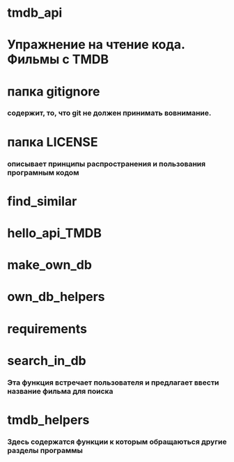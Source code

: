 # tmdb_api
# Упражнение на чтение кода. Фильмы с TMDB
# папка gitignore 
### содержит, то, что git не должен принимать вовнимание.
# папка LICENSE
### описывает принципы распространения и пользования програмным кодом
# find_similar
###
# hello_api_TMDB
###
# make_own_db
###
# own_db_helpers
###
# requirements
###
# search_in_db
### Эта функция встречает пользователя и предлагает ввести название фильма для поиска
# tmdb_helpers
### Здесь содержатся функции к которым обращаються другие разделы программы


